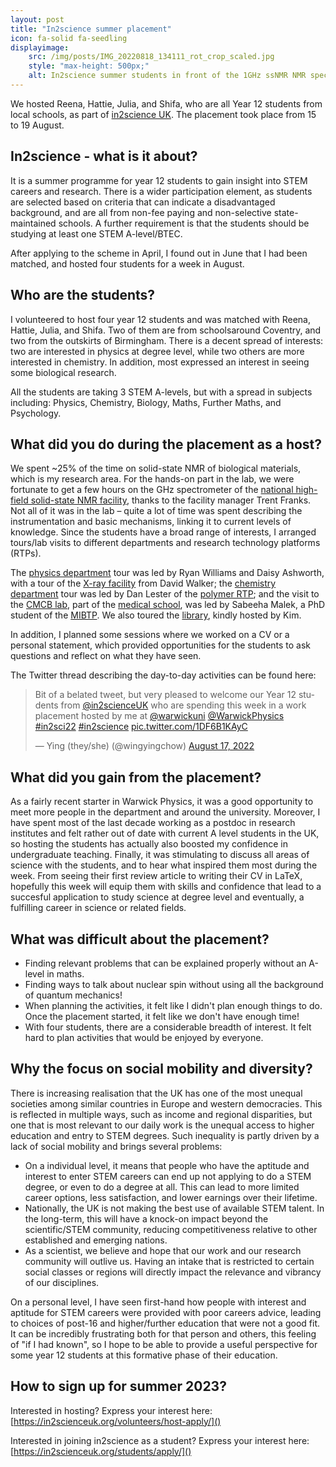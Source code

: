 ```yaml
---
layout: post
title: "In2science summer placement"
icon: fa-solid fa-seedling
displayimage: 
    src: /img/posts/IMG_20220818_134111_rot_crop_scaled.jpg
    style: "max-height: 500px;"
    alt: In2science summer students in front of the 1GHz ssNMR NMR spectrometer
---
```


We hosted Reena, Hattie, Julia, and Shifa, who are all Year 12 students from local schools, as part of [in2science UK](https://in2scienceuk.org/). The placement took place from 15 to 19 August.

## In2science - what is it about?
It is a summer programme for year 12 students to gain insight into STEM careers and research. There is a wider participation element, as students are selected based on criteria that can indicate a disadvantaged background, and are all from non-fee paying and non-selective state-maintained schools. A further requirement is that the students should be studying at least one STEM A-level/BTEC.

After applying to the scheme in April, I found out in June that I had been matched, and hosted four students for a week in August.

## Who are the students?
I volunteered to host four year 12 students and was matched with Reena, Hattie, Julia, and Shifa. Two of them are from schoolsaround Coventry, and two from the outskirts of Birmingham. There is a decent spread of interests: two are interested in physics at degree level, while two others are more interested in chemistry. In addition, most expressed an interest in seeing some biological research. 

All the students are taking 3 STEM A-levels, but with a spread in subjects including: Physics, Chemistry, Biology, Maths, Further Maths, and Psychology.

## What did you do during the placement as a host?
We spent ~25% of the time on solid-state NMR of biological materials, which is my research area. For the hands-on part in the lab, we were fortunate to get a few hours on the GHz spectrometer of the [national high-field solid-state NMR facility](https://warwick.ac.uk/fac/sci/physics/research/condensedmatt/nmr/850/), thanks to the facility manager Trent Franks. Not all of it was in the lab – quite a lot of time was spent describing the instrumentation and basic mechanisms, linking it to current levels of knowledge. Since the students have a broad range of interests, I arranged tours/lab visits to different departments and research technology platforms (RTPs). 

The [physics department](https://warwick.ac.uk/fac/sci/physics/) tour was led by Ryan Williams and Daisy Ashworth, with a tour of the [X-ray facility](https://warwick.ac.uk/fac/sci/physics/research/condensedmatt/x-ray/) from David Walker; the [chemistry department](https://warwick.ac.uk/fac/sci/chemistry/) tour was led by Dan Lester of the [polymer RTP](https://warwick.ac.uk/services/ris/impactinnovation/impact/warwick-scientific-services/polymercharacterisation); and the visit to the [CMCB lab](https://mechanochemistry.org/), part of the [medical school](https://warwick.ac.uk/fac/sci/med), was led by Sabeeha Malek, a PhD student of the [MIBTP](https://warwick.ac.uk/fac/cross_fac/mibtp/). We also toured the [library](https://warwick.ac.uk/services/library/), kindly hosted by Kim.

In addition, I planned some sessions where we worked on a CV or a personal statement, which provided opportunities for the students to ask questions and reflect on what they have seen.

The Twitter thread describing the day-to-day activities can be found here:
<blockquote class="twitter-tweet" data-align="center"><p lang="en" dir="ltr">Bit of a belated tweet, but very pleased to welcome our Year 12 students from <a href="https://twitter.com/in2scienceUK?ref_src=twsrc%5Etfw">@in2scienceUK</a> who are spending this week in a work placement hosted by me at <a href="https://twitter.com/warwickuni?ref_src=twsrc%5Etfw">@warwickuni</a> <a href="https://twitter.com/WarwickPhysics?ref_src=twsrc%5Etfw">@WarwickPhysics</a> <a href="https://twitter.com/hashtag/in2sci22?src=hash&amp;ref_src=twsrc%5Etfw">#in2sci22</a> <a href="https://twitter.com/hashtag/in2science?src=hash&amp;ref_src=twsrc%5Etfw">#in2science</a> <a href="https://t.co/1DF6B1KAyC">pic.twitter.com/1DF6B1KAyC</a></p>&mdash; Ying (they/she) (@wingyingchow) <a href="https://twitter.com/wingyingchow/status/1559961244769157123?ref_src=twsrc%5Etfw">August 17, 2022</a></blockquote> <script async src="https://platform.twitter.com/widgets.js" charset="utf-8"></script> 

## What did you gain from the placement?
As a fairly recent starter in Warwick Physics, it was a good opportunity to meet more people in the department and around the university. Moreover, I have spent most of the last decade working as a postdoc in research institutes and felt rather out of date with current A level students in the UK, so hosting the students has actually also boosted my confidence in undergraduate teaching. Finally, it was stimulating to discuss all areas of science with the students, and to hear what inspired them most during the week. From seeing their first review article to writing their CV in LaTeX, hopefully this week will equip them with skills and confidence that lead to a succesful application to study science at degree level and eventually, a fulfilling career in science or related fields.

## What was difficult about the placement?
- Finding relevant problems that can be explained properly without an A-level in maths.
- Finding ways to talk about nuclear spin without using all the background of quantum mechanics!
- When planning the activities, it felt like I didn't plan enough things to do. Once the placement started, it felt like we don't have enough time!
- With four students, there are a considerable breadth of interest. It felt hard to plan activities that would be enjoyed by everyone.

## Why the focus on social mobility and diversity?
There is increasing realisation that the UK has one of the most unequal societies among similar countries in Europe and western democracies. This is reflected in multiple ways, such as income and regional disparities, but one that is most relevant to our daily work is the unequal access to higher education and entry to STEM degrees. Such inequality is partly driven by a lack of social mobility and brings several problems:
- On a individual level, it means that people who have the aptitude and interest to enter STEM careers can end up not applying to do a STEM degree, or even to do a degree at all. This can lead to more limited career options, less satisfaction, and lower earnings over their lifetime.
- Nationally, the UK is not making the best use of available STEM talent. In the long-term, this will have a knock-on impact beyond the scientific/STEM community, reducing competitiveness relative to other established and emerging nations.
- As a scientist, we believe and hope that our work and our research community will outlive us. Having an intake that is restricted to certain social classes or regions will directly impact the relevance and vibrancy of our disciplines.

On a personal level, I have seen first-hand how people with interest and aptitude for STEM careers were provided with poor careers advice, leading to choices of post-16 and higher/further education that were not a good fit. It can be incredibly frustrating both for that person and others, this feeling of "if I had known", so I hope to be able to provide a useful perspective for some year 12 students at this formative phase of their education.

## How to sign up for summer 2023?
Interested in hosting? Express your interest here: [https://in2scienceuk.org/volunteers/host-apply/]()

Interested in joining in2science as a student? Express your interest here: [https://in2scienceuk.org/students/apply/]()


